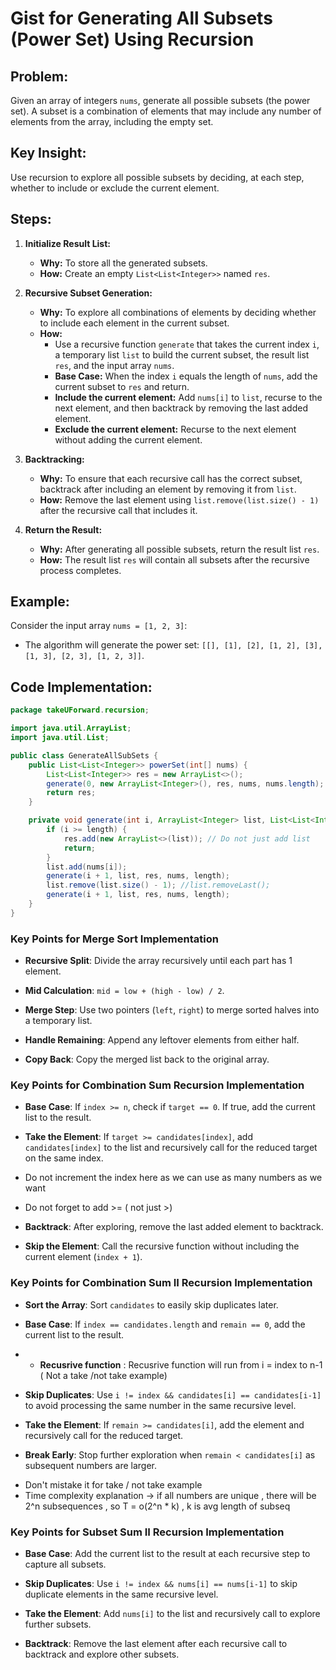 # Gist for Generating All Subsets (Power Set) Using Recursion

## Problem:
Given an array of integers `nums`, generate all possible subsets (the power set). A subset is a combination of elements that may include any number of elements from the array, including the empty set.

## Key Insight:
Use recursion to explore all possible subsets by deciding, at each step, whether to include or exclude the current element.

## Steps:

1. **Initialize Result List:**
    - **Why:** To store all the generated subsets.
    - **How:** Create an empty `List<List<Integer>>` named `res`.

2. **Recursive Subset Generation:**
    - **Why:** To explore all combinations of elements by deciding whether to include each element in the current subset.
    - **How:**
        - Use a recursive function `generate` that takes the current index `i`, a temporary list `list` to build the current subset, the result list `res`, and the input array `nums`.
        - **Base Case:** When the index `i` equals the length of `nums`, add the current subset to `res` and return.
        - **Include the current element:** Add `nums[i]` to `list`, recurse to the next element, and then backtrack by removing the last added element.
        - **Exclude the current element:** Recurse to the next element without adding the current element.

3. **Backtracking:**
    - **Why:** To ensure that each recursive call has the correct subset, backtrack after including an element by removing it from `list`.
    - **How:** Remove the last element using `list.remove(list.size() - 1)` after the recursive call that includes it.

4. **Return the Result:**
    - **Why:** After generating all possible subsets, return the result list `res`.
    - **How:** The result list `res` will contain all subsets after the recursive process completes.

## Example:

Consider the input array `nums = [1, 2, 3]`:

- The algorithm will generate the power set: `[[], [1], [2], [1, 2], [3], [1, 3], [2, 3], [1, 2, 3]]`.

## Code Implementation:

```java
package takeUForward.recursion;

import java.util.ArrayList;
import java.util.List;

public class GenerateAllSubSets {
    public List<List<Integer>> powerSet(int[] nums) {
        List<List<Integer>> res = new ArrayList<>();
        generate(0, new ArrayList<Integer>(), res, nums, nums.length);
        return res;
    }

    private void generate(int i, ArrayList<Integer> list, List<List<Integer>> res, int[] nums, int length) {
        if (i >= length) {
            res.add(new ArrayList<>(list)); // Do not just add list 
            return;
        }
        list.add(nums[i]);
        generate(i + 1, list, res, nums, length);
        list.remove(list.size() - 1); //list.removeLast();
        generate(i + 1, list, res, nums, length);
    }
}
```

### Key Points for Merge Sort Implementation

- **Recursive Split**: Divide the array recursively until each part has 1 element.

- **Mid Calculation**: `mid = low + (high - low) / 2`.

- **Merge Step**: Use two pointers (`left`, `right`) to merge sorted halves into a temporary list.

- **Handle Remaining**: Append any leftover elements from either half.

- **Copy Back**: Copy the merged list back to the original array.

### Key Points for Combination Sum Recursion Implementation

- **Base Case**: If `index >= n`, check if `target == 0`. If true, add the current list to the result.

- **Take the Element**: If `target >= candidates[index]`, add `candidates[index]` to the list and recursively call for the reduced target on the same index.
-  Do not increment the index here as we can use as many numbers as we want
- Do not forget to add >= ( not just >)

- **Backtrack**: After exploring, remove the last added element to backtrack.

- **Skip the Element**: Call the recursive function without including the current element (`index + 1`).

### Key Points for Combination Sum II Recursion Implementation

- **Sort the Array**: Sort `candidates` to easily skip duplicates later.

- **Base Case**: If `index == candidates.length` and `remain == 0`, add the current list to the result.

- - **Recusrive function** : Recusrive function will run from i = index  to n-1 ( Not a take /not take example)

- **Skip Duplicates**: Use `i != index && candidates[i] == candidates[i-1]` to avoid processing the same number in the same recursive level.

- **Take the Element**: If `remain >= candidates[i]`, add the element and recursively call for the reduced target.

- **Break Early**: Stop further exploration when `remain < candidates[i]` as subsequent numbers are larger.

* Don't mistake it for take / not take example
* Time complexity explanation -> if all numbers are unique , there will be 2^n subsequences , so T = o(2^n * k) , k is avg length of subseq

### Key Points for Subset Sum II Recursion Implementation

- **Base Case**: Add the current list to the result at each recursive step to capture all subsets.

- **Skip Duplicates**: Use `i != index && nums[i] == nums[i-1]` to skip duplicate elements in the same recursive level.

- **Take the Element**: Add `nums[i]` to the list and recursively call to explore further subsets.

- **Backtrack**: Remove the last element after each recursive call to backtrack and explore other subsets.